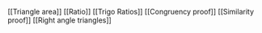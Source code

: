 [[Triangle area]]
[[Ratio]]
[[Trigo Ratios]]
[[Congruency proof]]
[[Similarity proof]]
[[Right angle triangles]]